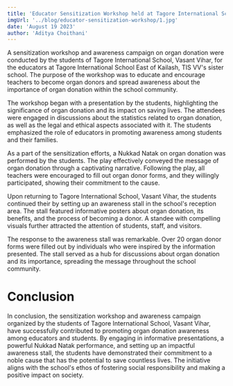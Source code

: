 ```yaml
---
title: 'Educator Sensitization Workshop held at Tagore International School, East of Kailash'
imgUrl: '../blog/educator-sensitization-workshop/1.jpg'
date: 'August 19 2023'
author: 'Aditya Choithani'
---
```


A sensitization workshop and awareness campaign on organ donation were conducted by the students of Tagore International School, Vasant Vihar, for the educators at Tagore International School East of Kailash, TIS VV's sister school. The purpose of the workshop was to educate and encourage teachers to become organ donors and spread awareness about the importance of organ donation within the school community.

The workshop began with a presentation by the students, highlighting the significance of organ donation and its impact on saving lives. The attendees were engaged in discussions about the statistics related to  organ donation, as well as the legal and ethical aspects associated with it. The students emphasized the role of educators in promoting awareness among students and their families.

As a part of the sensitization efforts, a Nukkad Natak on organ donation was performed by the students. The play effectively conveyed the message of organ donation through a captivating narrative. Following the play, all teachers were encouraged to fill out organ donor forms, and they willingly participated, showing their commitment to the cause.

Upon returning to Tagore International School, Vasant Vihar, the students continued their by setting up an awareness stall in the school's reception area. The stall featured informative posters about organ donation, its benefits, and the process of becoming a donor. A standee with compelling visuals further attracted the attention of students, staff, and visitors.

The response to the awareness stall was remarkable. Over 20 organ donor forms were filled out by individuals who were inspired by the information presented. The stall served as a hub for discussions about organ donation and its importance, spreading the message throughout the school community.

# Conclusion
In conclusion, the sensitization workshop and awareness campaign organized by the students of Tagore International School, Vasant Vihar, have successfully contributed to promoting organ donation awareness among educators and students. By engaging in informative presentations, a powerful Nukkad Natak performance, and setting up an impactful awareness stall, the students have demonstrated their commitment to a noble cause that has the potential to save countless lives. The initiative aligns with the school's ethos of fostering social responsibility and making a positive impact on society.